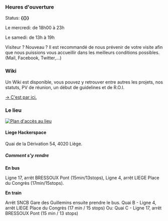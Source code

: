 ### Heures d'ouverture
Status: **{{<space-status>}}**

Le mercredi: de 18h00 à 23h

Le samedi: de 13h à 19h

Visiteur ? Nouveau ? Il est recommandé de nous prévenir de votre visite afin que nous
puissions vous accueillir dans les meilleurs conditions possibles. (Mail, Facebook, Twitter,...)

### Wiki

Un Wiki est disponible, vous pouvez y retrouver entre autres les projets, nos statuts, PV de réunion, un début de guidelines et de R.O.I.

[→ C'est par ici.](https://wiki.liegehacker.space)

### Le lieu
[![Plan d'accès au lieu](./dist/images/map.jpg)](https://www.openstreetmap.org/?mlat=50.64189&mlon=5.59001#map=19/50.64189/5.59001&layers=N)

#### Liege Hackerspace

Quai de la Dérivation 54, 4020 Liège.

##### Comment s'y rendre

**En bus**

Ligne 17, arrêt BRESSOUX Pont (15min/13stops),
Ligne 4, arrêt LIEGE Place du Congrès (17min/15stops).

**En train**

Arrêt SNCB Gare des Guillemins ensuite prendre le bus.
Quai B - Ligne 4, arrêt LIEGE Place du Congrès (17 min / 15 stops)
Ou: Quai C - Ligne 17, arrêt BRESSOUX Pont (15 min / 13 stops)
